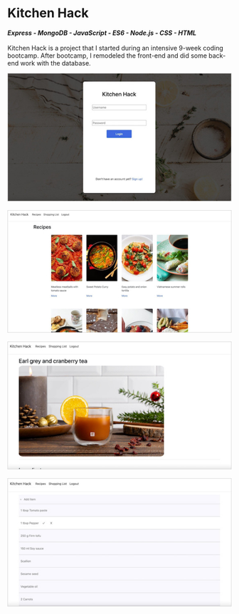 # Kitchen Hack
***Express - MongoDB - JavaScript - ES6 - Node.js - CSS - HTML***
<br/>
<br/>
Kitchen Hack is a project that I started during an intensive 9-week coding bootcamp. After bootcamp, I remodeled the front-end and did some back-end work with the database. 

![](kitchen-hack-screenshot-border-login.jpg)
<br/>
<br/>
![](kitchen-hack-screenshot-border-recipes.jpg)
<br/>
<br/>
![](kitchen-hack-screenshot-border-recipe-item.jpg)
<br/>
<br/>
![](kitchen-hack-screenshot-border-shopping-list.jpg)
